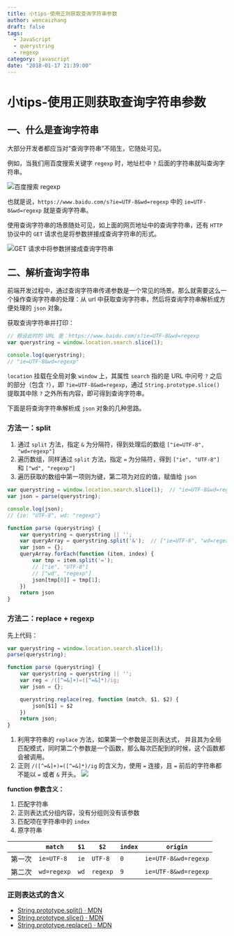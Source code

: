 ```yaml
---
title: 小tips-使用正则获取查询字符串参数 
author: wencaizhang
draft: false
tags:
  - JavaScript
  - querystring
  - regexp
category: javascript
date: "2018-01-17 21:39:00"
---
```


# 小tips-使用正则获取查询字符串参数

## 一、什么是查询字符串

大部分开发者都应当对“查询字符串”不陌生，它随处可见。

例如，当我们用百度搜索关键字 `regexp` 时，地址栏中 `?` 后面的字符串就叫查询字符串。

![百度搜索 regexp](https://static.webjam.cn/images/snipaste_regexp_01.png)

也就是说，`https://www.baidu.com/s?ie=UTF-8&wd=regexp` 中的 `ie=UTF-8&wd=regexp` 就是查询字符串。



使用查询字符串的场景随处可见，如上面的网页地址中的查询字符串，还有 `HTTP` 协议中的 `GET` 请求也是将参数拼接成查询字符串的形式。

![GET 请求中将参数拼接成查询字符串](https://static.webjam.cn/images/snipaste_regexp_02.png)

## 二、解析查询字符串

前端开发过程中，通过查询字符串传递参数是一个常见的场景。那么就需要这么一个操作查询字符串的处理：从 url 中获取查询字符串，然后将查询字符串解析成方便处理的 `json` 对象。

获取查询字符串并打印：

```js
// 假设此时的 URL 是：https://www.baidu.com/s?ie=UTF-8&wd=regexp
var querystring = window.location.search.slice(1);

console.log(querystring);  
// "ie=UTF-8&wd=regexp"
```
`location` 挂载在全局对象 `window` 上，其属性 `search` 指的是 URL 中问号 `?` 之后的部分（包含 `?`），即 `?ie=UTF-8&wd=regexp`，通过 `String.prototype.slice()` 提取其中除 `?` 之外所有内容，即可得到查询字符串。

下面是将查询字符串解析成 `json` 对象的几种思路。

### 方法一：split

1. 通过 `split` 方法，指定 `&` 为分隔符，得到处理后的数组 `["ie=UTF-8", "wd=regexp"]` 
1. 遍历数组，同样通过 `split` 方法，指定 `=` 为分隔符，得到 `["ie", "UTF-8"]` 和 `["wd", "regexp"]`
1. 遍历获取的数组中第一项则为键，第二项为对应的值，赋值给 `json`

```js
var querystring = window.location.search.slice(1);  // "ie=UTF-8&wd=regexp"
var json = parse(querystring);

console.log(json);
// {ie: "UTF-8", wd: "regexp"}

function parse (querystring) {
    var querystring = querystring || '';
    var queryArray = querystring.split('&');  // ["ie=UTF-8", "wd=regexp"]
    var json = {};
    queryArray.forEach(function (item, index) {
        var tmp = item.split('=');
        // ["ie", "UTF-8"]
        // ["wd", "regexp"]
        json[tmp[0]] = tmp[1];
    })
    return json
}
```

### 方法二：replace + regexp

先上代码：
```js
var querystring = window.location.search.slice(1);
parse(querystring);

function parse (querystring) {
    var querystring = querystring || '';
    var reg = /([^=&]+)=([^=&]*)/ig;
    var json = {};

    querystring.replace(reg, function (match, $1, $2) {
        json[$1] = $2
    })
    return json;
}
```

1. 利用字符串的 `replace` 方法，如果第一个参数是正则表达式， 并且其为全局匹配模式，同时第二个参数是一个函数，那么每次匹配到的时候，这个函数都会被调用。
1. 正则 `/([^=&]+)=([^=&]*)/ig` 的含义为，使用 `=` 连接，且 `=` 前后的字符串都不能以 `=` 或者 `&` 开头。
  ![](http://p2btijoky.bkt.clouddn.com/18-1-17/36485402.jpg)

**function 参数含义：**

1. 匹配字符串
2. 正则表达式分组内容，没有分组则没有该参数
3. 匹配项在字符串中的 `index`
4. 原字符串

|      | `match`    | `$1`     | `$2`    | `index`   | `origin`         |
|---    | ---       | ---     | ---     |  ---    |  ---            |
| 第一次 | `ie=UTF-8`  | `ie`     | `UTF-8`  | `0`     | `ie=UTF-8&wd=regexp` |
| 第二次 | `wd=regexp` | `wd`     | `regexp` | `9`     | `ie=UTF-8&wd=regexp` |

### 正则表达式的含义

+ [String.prototype.split() · MDN](https://developer.mozilla.org/zh-CN/docs/Web/JavaScript/Reference/Global_Objects/String/split)
+ [String.prototype.slice() · MDN](https://developer.mozilla.org/zh-CN/docs/Web/JavaScript/Reference/Global_Objects/String/slice)
+ [String.prototype.replace() · MDN](https://developer.mozilla.org/zh-CN/docs/Web/JavaScript/Reference/Global_Objects/String/replace)